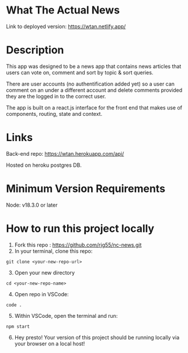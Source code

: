 # What The Actual News

Link to deployed version: https://wtan.netlify.app/

# Description

This app was designed to be a news app that contains news articles that users can vote on, comment and sort by topic & sort queries.

There are user accounts (no authentification added yet) so a user can comment on an under a different account and delete comments provided they are the logged in to the correct user.

The app is built on a react.js interface for the front end that makes use of components, routing, state and context.

# Links

Back-end repo: https://wtan.herokuapp.com/api/

Hosted on heroku postgres DB.

# Minimum Version Requirements

Node: v18.3.0 or later

# How to run this project locally

1. Fork this repo : https://github.com/rjg55/nc-news.git
2. In your terminal, clone this repo:

```
git clone <your-new-repo-url>
```

3. Open your new directory

```
cd <your-new-repo-name>
```

4. Open repo in VSCode:

```
code .
```

5. Within VSCode, open the terminal and run:

```
npm start
```

6. Hey presto! Your version of this project should be running locally via your browser on a local host!
